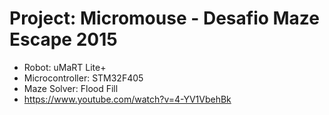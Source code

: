 # Project: Micromouse - Desafio Maze Escape 2015
* Robot: uMaRT Lite+
* Microcontroller: STM32F405
* Maze Solver: Flood Fill
* https://www.youtube.com/watch?v=4-YV1VbehBk